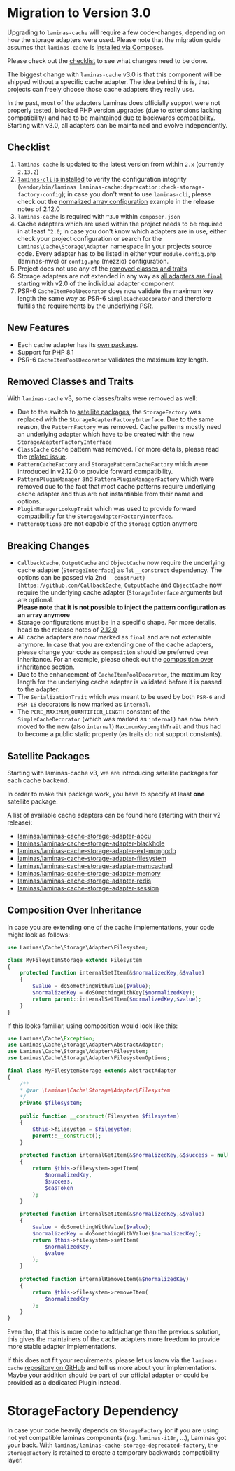 # Migration to Version 3.0

Upgrading to `laminas-cache` will require a few code-changes, depending on how the storage adapters were used. Please note that the migration guide assumes that `laminas-cache` is [installed via Composer](installation.md).

Please check out the [checklist](#checklist) to see what changes need to be done.

The biggest change with `laminas-cache` v3.0 is that this component will be shipped without a specific cache adapter. The idea behind this is, that projects can freely choose those cache adapters they really use.

In the past, most of the adapters Laminas does officially support were not properly tested, blocked PHP version upgrades (due to extensions lacking compatibility) and had to be maintained due to backwards compatibility. Starting with v3.0, all adapters can be maintained and evolve independently.

## Checklist

1. `laminas-cache` is updated to the latest version from within `2.x` (currently `2.13.2`)
2. [`laminas-cli` is installed](https://docs.laminas.dev/laminas-cli/) to verify the configuration integrity (`vendor/bin/laminas laminas-cache:deprecation:check-storage-factory-config`); in case you don't want to use `laminas-cli`, please check out the [normalized array configuration](https://github.com/laminas/laminas-cache/releases/tag/2.12.0) example in the release notes of 2.12.0
3. `laminas-cache` is required with `^3.0` within `composer.json`
4. Cache adapters which are used within the project needs to be required in at least `^2.0`; in case you don't know which adapters are in use, either check your project configuration or search for the `Laminas\Cache\Storage\Adapter` namespace in your projects source code. Every adapter has to be listed in either your `module.config.php` (laminas-mvc) or `config.php` (mezzio) configuration. 
5. Project does not use any of the [removed classes and traits](#removed-classes-and-traits)
6. Storage adapters are not extended in any way as [all adapters are `final`](#breaking-changes) starting with v2.0 of the individual adapter component
7. PSR-6 `CacheItemPoolDecorator` does now validate the maximum key length the same way as PSR-6 `SimpleCacheDecorator` and therefore fulfills the requirements by the underlying PSR.

## New Features

- Each cache adapter has its [own package](#satellite-packages).
- Support for PHP 8.1
- PSR-6 `CacheItemPoolDecorator` validates the maximum key length.

## Removed Classes and Traits

With `laminas-cache` v3, some classes/traits were removed as well:

- Due to the switch to [satellite packages](#satellite-packages), the `StorageFactory` was replaced with the `StorageAdapterFactoryInterface`. Due to the same reason, the `PatternFactory` was removed. Cache patterns mostly need an underlying adapter which have to be created with the new `StorageAdapterFactoryInterface`
- `ClassCache` cache pattern was removed. For more details, please read the [related issue](https://github.com/laminas/laminas-cache/issues/107).
- `PatternCacheFactory` and `StoragePatternCacheFactory` which were introduced in v2.12.0 to provide forward compatibility.
- `PatternPluginManager` and `PatternPluginManagerFactory` which were removed due to the fact that most cache patterns require underlying cache adapter and thus are not instantiable from their name and options.
- `PluginManagerLookupTrait` which was used to provide forward compatibility for the `StorageAdapterFactoryInterface`.
- `PatternOptions` are not capable of the `storage` option anymore

## Breaking Changes

- `CallbackCache`, `OutputCache` and `ObjectCache` now require the underlying cache adapter (`StorageInterface`) as 1st `__construct` dependency. The options can be passed via 2nd `__construct)[https://github.com/CallbackCache`, `OutputCache` and `ObjectCache` now require the underlying cache adapter (`StorageInterface` arguments but are optional.  
**Please note that it is not possible to inject the pattern configuration as an array anymore**
- Storage configurations must be in a specific shape. For more details, head to the release notes of [2.12.0](https://github.com/laminas/laminas-cache/releases/tag/2.12.0)
- All cache adapters are now marked as `final` and are not extensible anymore. In case that you are extending one of the cache adapters, please change your code as `composition` should be preferred over inheritance. For an example, please check out the [composition over inheritance](#composition-over-inheritance) section.
- Due to the enhancement of `CacheItemPoolDecorator`, the maximum key length for the underlying cache adapter is validated before it is passed to the adapter.
- The `SerializationTrait` which was meant to be used by both `PSR-6` and `PSR-16` decorators is now marked as `internal`.
- The `PCRE_MAXIMUM_QUANTIFIER_LENGTH` constant of the `SimpleCacheDecorator` (which was marked as `internal`) has now been moved to the new (also `internal`) `MaximumKeyLengthTrait` and thus had to become a public static property (as traits do not support constants).

## Satellite Packages

Starting with laminas-cache v3, we are introducing satellite packages for each cache backend.

In order to make this package work, you have to specify at least **one** satellite package.

A list of available cache adapters can be found here (starting with their v2 release):


- [laminas/laminas-cache-storage-adapter-apcu](https://github.com/laminas/laminas-cache-storage-adapter-apcu)
- [laminas/laminas-cache-storage-adapter-blackhole](https://github.com/laminas/laminas-cache-storage-adapter-blackhole)
- [laminas/laminas-cache-storage-adapter-ext-mongodb](https://github.com/laminas/laminas-cache-storage-adapter-ext-mongodb) 
- [laminas/laminas-cache-storage-adapter-filesystem](https://github.com/laminas/laminas-cache-storage-adapter-filesystem) 
- [laminas/laminas-cache-storage-adapter-memcached](https://github.com/laminas/laminas-cache-storage-adapter-memcached)
- [laminas/laminas-cache-storage-adapter-memory](https://github.com/laminas/laminas-cache-storage-adapter-memory)
- [laminas/laminas-cache-storage-adapter-redis](https://github.com/laminas/laminas-cache-storage-adapter-redis) 
- [laminas/laminas-cache-storage-adapter-session](https://github.com/laminas/laminas-cache-storage-adapter-session)

## Composition Over Inheritance

In case you are extending one of the cache implementations, your code might look as follows:


```php
use Laminas\Cache\Storage\Adapter\Filesystem;

class MyFileystemStorage extends Filesystem
{
    protected function internalSetItem(&$normalizedKey,&$value)
    {
        $value = doSomethingWithValue($value);
        $normalizedKey = doSOmethingWithKey($normalizedKey);
        return parent::internalSetItem($normalizedKey,$value);
    }
} 
```

If this looks familiar, using composition would look like this:

```php
use Laminas\Cache\Exception;
use Laminas\Cache\Storage\Adapter\AbstractAdapter;
use Laminas\Cache\Storage\Adapter\Filesystem;
use Laminas\Cache\Storage\Adapter\FilesystemOptions;

final class MyFilesytemStorage extends AbstractAdapter
{
    /**
    * @var \Laminas\Cache\Storage\Adapter\Filesystem
    */
    private $filesystem;
    
    public function __construct(Filesystem $filesystem) 
    {
        $this->filesystem = $filesystem;
        parent::__construct();
    }
    
    protected function internalGetItem(&$normalizedKey,&$success = null,&$casToken = null)
    {
        return $this->filesystem->getItem(
            $normalizedKey, 
            $success,
            $casToken
        );
    }
    
    protected function internalSetItem(&$normalizedKey,&$value)
    {
        $value = doSomethingWithValue($value);
        $normalizedKey = doSomethingWithValue($normalizedKey);
        return $this->filesystem->setItem(
            $normalizedKey, 
            $value
        );
    }
    
    protected function internalRemoveItem(&$normalizedKey)
    {
        return $this->filesystem->removeItem(
            $normalizedKey
        );
    }   
}
```

Even tho, that this is more code to add/change than the previous solution, this gives the maintainers of the cache adapters more freedom to provide more stable adapter implementations.

If this does not fit your requirements, please let us know via the `laminas-cache` [repository on GitHub](https://github.com/laminas/laminas-cache) and tell us more about your implementations. Maybe your addition should be part of our official adapter or could be provided as a dedicated Plugin instead.

# StorageFactory Dependency

In case your code heavily depends on `StorageFactory` (or if you are using not yet compatible laminas components (e.g. `laminas-i18n`, ...), Laminas got your back.
With `laminas/laminas-cache-storage-deprecated-factory`, the `StorageFactory` is retained to create a temporary backwards compatibility layer.
